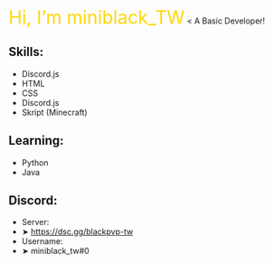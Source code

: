 <font size="+3" style="color:gold;">Hi, I’m miniblack_TW</font>
< A Basic Developer!
## Skills:
- Discord.js
- HTML
- CSS
- Discord.js
- Skript (Minecraft)
## Learning:
- Python
- Java
## Discord:
- Server:
-    ➤ https://dsc.gg/blackpvp-tw 
- Username:
-    ➤ miniblack_tw#0